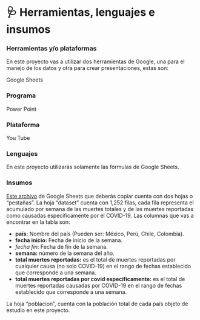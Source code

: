 # 🩺 Herramientas, lenguajes e insumos

### Herramientas y/o plataformas <a href="#id-11herramientasyoplataformas" id="id-11herramientasyoplataformas"></a>

En este proyecto vas a utilizar dos herramientas de Google, una para el manejo de los datos y otra para crear presentaciones, estas son:

Google Sheets

### Programa

Power Point

### Plataforma

You Tube

### Lenguajes <a href="#id-12lenguajes" id="id-12lenguajes"></a>

En este proyecto utilizarás solamente las fórmulas de Google Sheets.

### Insumos <a href="#id-13insumos" id="id-13insumos"></a>

[Este archivo](https://docs.google.com/spreadsheets/d/14aqoiriyHzkfjg7ilMpYChQCgQUurezFLQlczFOgtJc/copy?) de Google Sheets que deberás copiar cuenta con dos hojas o “pestañas”. La hoja “dataset” cuenta con 1,252 filas, cada fila representa el acumulado por semana de las muertes totales y de las muertes reportadas como causadas específicamente por el COVID-19. Las columnas que vas a encontrar en la tabla son:

* **país:** Nombre del país (Pueden ser: México, Perú, Chile, Colombia).
* **fecha inicio:** Fecha de inicio de la semana.
* _fecha fin:_ Fecha de fin de la semana.
* **semana:** número de la semana del año.
* **total muertes reportadas:** es el total de muertes reportadas por cualquier causa (no solo COVID-19) en el rango de fechas establecido que corresponde a una semana.
* **total muertes reportadas por covid específicamente:** es el total de muertes reportadas causadas por COVID-19 en el rango de fechas establecido que corresponde a una semana.

La hoja “poblacion”, cuenta con la población total de cada país objeto de estudio en este proyecto.
